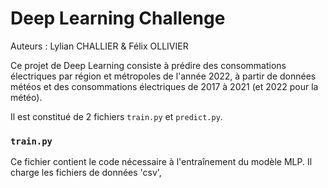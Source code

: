 # Deep Learning Challenge
Auteurs : Lylian CHALLIER & Félix OLLIVIER

Ce projet de Deep Learning consiste à prédire des consommations électriques par région et métropoles de l'année 2022, à partir de données météos et des consommations électriques de 2017 à 2021 (et 2022 pour la météo).

Il est constitué de 2 fichiers `train.py` et `predict.py`.

### `train.py`
Ce fichier contient le code nécessaire à l'entraînement du modèle MLP. Il charge les fichiers de données 'csv',
